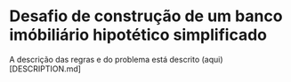 # Desafio de construção de um banco imóbiliário hipotético simplificado

A descrição das regras e do problema está descrito (aqui)[DESCRIPTION.md]